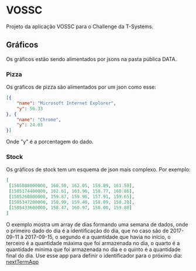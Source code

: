 # VOSSC
Projeto da aplicação VOSSC para o Challenge da T-Systems.

## Gráficos
Os gráficos estão sendo alimentados por jsons na pasta pública DATA.

### Pizza
Os gráficos de pizza são alimentados por um json como esse:
```json
[{
    "name": "Microsoft Internet Explorer",
    "y": 56.33
}, {
    "name": "Chrome",
    "y": 24.03
}]
```
Onde "y" é a porcentagem do dado.

### Stock
Os gráficos de stock tem um esquema de json mais complexo.
Por exemplo:
```json
[
 [1505088000000, 160.50, 162.05, 159.89, 161.50],
 [1505174400000, 162.61, 163.96, 158.77, 160.86],
 [1505260800000, 159.87, 159.96, 157.91, 159.65],
 [1505347200000, 158.99, 159.40, 158.09, 158.28],
 [1505433600000, 158.47, 160.97, 158.00, 159.88]
]
```
O exemplo mostra um array de dias formando uma semana de dados, onde o primeiro dado do dia é a identificação do dia, que no caso são de 2017-09-11 à 2017-09-15, o segundo é a quantidade que havia no início, o terceiro é a quantidade máxima que foi armazenada no dia, o quarto é a quantidade mínima que foi armazenada no dia e o quinto é a quantidade final do dia.
Use esse app para definir o identificador para o próximo dia: [nextTermApp](http://thinkphp.github.io/nextTerm/) 